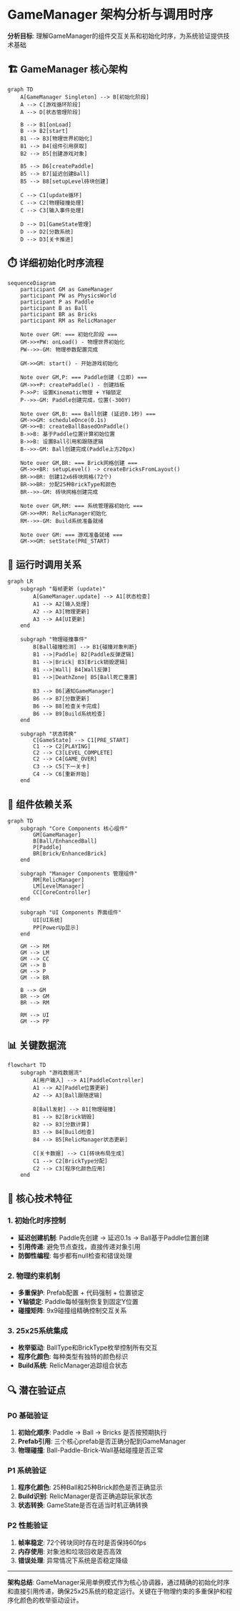 # GameManager 架构分析与调用时序

**分析目标**: 理解GameManager的组件交互关系和初始化时序，为系统验证提供技术基础

## 🏗️ GameManager 核心架构

```mermaid
graph TD
    A[GameManager Singleton] --> B[初始化阶段]
    A --> C[游戏循环阶段]
    A --> D[状态管理阶段]
    
    B --> B1[onLoad]
    B --> B2[start]
    B1 --> B3[物理世界初始化]
    B1 --> B4[组件引用获取]
    B2 --> B5[创建游戏对象]
    
    B5 --> B6[createPaddle]
    B5 --> B7[延迟创建Ball]
    B5 --> B8[setupLevel砖块创建]
    
    C --> C1[update循环]
    C --> C2[物理碰撞处理]
    C --> C3[输入事件处理]
    
    D --> D1[GameState管理]
    D --> D2[分数系统]
    D --> D3[关卡推进]
```

## ⏱️ 详细初始化时序流程

```mermaid
sequenceDiagram
    participant GM as GameManager
    participant PW as PhysicsWorld
    participant P as Paddle
    participant B as Ball
    participant BR as Bricks
    participant RM as RelicManager
    
    Note over GM: === 初始化阶段 ===
    GM->>+PW: onLoad() - 物理世界初始化
    PW-->>-GM: 物理参数配置完成
    
    GM->>GM: start() - 开始游戏初始化
    
    Note over GM,P: === Paddle创建 (立即) ===
    GM->>+P: createPaddle() - 创建挡板
    P->>P: 设置Kinematic物理 + Y轴锁定
    P-->>-GM: Paddle创建完成，位置(-300Y)
    
    Note over GM,B: === Ball创建 (延迟0.1秒) ===
    GM->>GM: scheduleOnce(0.1s)
    GM->>+B: createBallBasedOnPaddle()
    B->>B: 基于Paddle位置计算初始位置
    B->>B: 设置Ball引用和跟随逻辑
    B-->>-GM: Ball创建完成(Paddle上方20px)
    
    Note over GM,BR: === Brick网格创建 ===
    GM->>+BR: setupLevel() -> createBricksFromLayout()
    BR->>BR: 创建12x6砖块网格(72个)
    BR->>BR: 分配25种BrickType和颜色
    BR-->>-GM: 砖块网格创建完成
    
    Note over GM,RM: === 系统管理器初始化 ===
    GM->>+RM: RelicManager初始化
    RM-->>-GM: Build系统准备就绪
    
    Note over GM: === 游戏准备就绪 ===
    GM->>GM: setState(PRE_START)
```

## 🔄 运行时调用关系

```mermaid
graph LR
    subgraph "每帧更新 (update)"
        A[GameManager.update] --> A1[状态检查]
        A1 --> A2[输入处理]
        A2 --> A3[物理更新]
        A3 --> A4[UI更新]
    end
    
    subgraph "物理碰撞事件"
        B[Ball碰撞检测] --> B1{碰撞对象判断}
        B1 -->|Paddle| B2[Paddle反弹逻辑]
        B1 -->|Brick| B3[Brick销毁逻辑]
        B1 -->|Wall| B4[Wall反弹]
        B1 -->|DeathZone| B5[Ball死亡重置]
        
        B3 --> B6[通知GameManager]
        B6 --> B7[分数更新]
        B6 --> B8[检查关卡完成]
        B6 --> B9[Build系统检查]
    end
    
    subgraph "状态转换"
        C[GameState] --> C1[PRE_START]
        C1 --> C2[PLAYING]
        C2 --> C3[LEVEL_COMPLETE]
        C2 --> C4[GAME_OVER]
        C3 --> C5[下一关卡]
        C4 --> C6[重新开始]
    end
```

## 🧩 组件依赖关系

```mermaid
graph TD
    subgraph "Core Components 核心组件"
        GM[GameManager]
        B[Ball/EnhancedBall]
        P[Paddle]
        BR[Brick/EnhancedBrick]
    end
    
    subgraph "Manager Components 管理组件"
        RM[RelicManager]
        LM[LevelManager]
        CC[CoreController]
    end
    
    subgraph "UI Components 界面组件"
        UI[UI系统]
        PP[PowerUp显示]
    end
    
    GM --> RM
    GM --> LM
    GM --> CC
    GM --> B
    GM --> P
    GM --> BR
    
    B --> GM
    BR --> GM
    BR --> RM
    
    RM --> UI
    GM --> PP
```

## 📊 关键数据流

```mermaid
flowchart TD
    subgraph "游戏数据流"
        A[用户输入] --> A1[PaddleController]
        A1 --> A2[Paddle位置更新]
        A2 --> A3[Ball跟随逻辑]
        
        B[Ball发射] --> B1[物理碰撞]
        B1 --> B2[Brick销毁]
        B2 --> B3[分数计算]
        B3 --> B4[Build检查]
        B4 --> B5[RelicManager状态更新]
        
        C[关卡数据] --> C1[砖块布局生成]
        C1 --> C2[BrickType分配]
        C2 --> C3[程序化颜色应用]
    end
```

## 🎯 核心技术特征

### 1. 初始化时序控制
- **延迟创建机制**: Paddle先创建 → 延迟0.1s → Ball基于Paddle位置创建
- **引用传递**: 避免节点查找，直接传递对象引用
- **防御性编程**: 每步都有null检查和错误处理

### 2. 物理约束机制  
- **多重保护**: Prefab配置 + 代码强制 + 位置锁定
- **Y轴锁定**: Paddle每帧强制恢复到固定Y位置
- **碰撞矩阵**: 9x9碰撞组精确控制交互关系

### 3. 25x25系统集成
- **枚举驱动**: BallType和BrickType枚举控制所有交互
- **程序化颜色**: 每种类型有独特的颜色标识
- **Build系统**: RelicManager追踪组合状态

## 🔍 潜在验证点

### P0 基础验证
1. **初始化顺序**: Paddle → Ball → Bricks 是否按预期执行
2. **Prefab引用**: 三个核心prefab是否正确分配到GameManager
3. **物理碰撞**: Ball-Paddle-Brick-Wall基础碰撞是否正常

### P1 系统验证  
1. **程序化颜色**: 25种Ball和25种Brick颜色是否正确显示
2. **Build识别**: RelicManager是否正确追踪玩家状态
3. **状态转换**: GameState是否在适当时机正确转换

### P2 性能验证
1. **帧率稳定**: 72个砖块同时存在时是否保持60fps
2. **内存使用**: 对象池和垃圾回收是否高效
3. **错误处理**: 异常情况下系统是否稳定降级

---

**架构总结**: GameManager采用单例模式作为核心协调器，通过精确的初始化时序和直接引用传递，确保25x25系统的稳定运行。关键在于物理约束的多重保护和程序化颜色的枚举驱动设计。